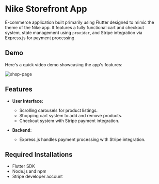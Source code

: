 
# Nike Storefront App

E-commerce application built primarily using Flutter designed to mimic the theme of the Nike app. It features a fully functional cart and checkout system, state management using `provider`, and Stripe integration via Express.js for payment processing.

## Demo

Here's a quick video demo showcasing the app's features:

![shop-page](https://github.com/user-attachments/assets/2f96d7cc-9435-4ed5-ac33-ba0c3e22656d)


## Features

- **User Interface:**
  - Scrolling carousels for product listings.
  - Shopping cart system to add and remove products.
  - Checkout system with Stripe payment integration.

- **Backend:**
  - Express.js handles payment processing with Stripe integration.

## Required Installations

- Flutter SDK
- Node.js and npm
- Stripe developer account
